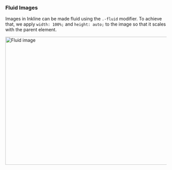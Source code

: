 ### Fluid Images
Images in Inkline can be made fluid using the `.-fluid` modifier. To achieve that, we apply `width: 100%;` 
and `height: auto;` to the image so that it scales with the parent element.

<i-code-preview title="Fluid Images" link="https://github.com/inkline/inkline/tree/master/src/css/core/images">

<img src="https://placehold.it/1200x400" width="1200" height="400" class="image -fluid" alt="Fluid image">

<template slot="html">

~~~html
<img src="..." width="1200" height="400" class="image -fluid" alt="Fluid image">
~~~

</template>
</i-code-preview>
